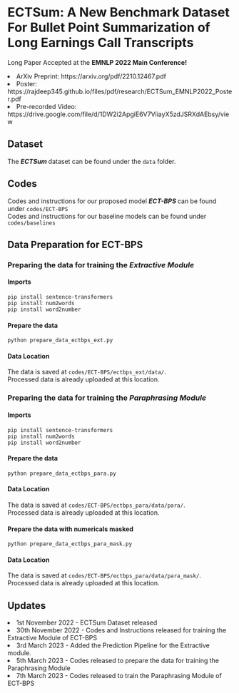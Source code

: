 # ECTSum: A New Benchmark Dataset For Bullet Point Summarization of Long Earnings Call Transcripts

Long Paper Accepted at the <b> EMNLP 2022 Main Conference! </b> <br /> 
<li> ArXiv Preprint: https://arxiv.org/pdf/2210.12467.pdf </li>
<li> Poster: https://rajdeep345.github.io/files/pdf/research/ECTSum_EMNLP2022_Poster.pdf </li>
<li> Pre-recorded Video: https://drive.google.com/file/d/1DW2i2ApgiE6V7ViiayX5zdJSRXdAEbsy/view </li>

## Dataset
The <b> <i> ECTSum </b> </i> dataset can be found under the `data` folder.

## Codes
Codes and instructions for our proposed model <b> <i> ECT-BPS </b> </i> can be found under `codes/ECT-BPS` <br />
Codes and instructions for our baseline models can be found under `codes/baselines`



## Data Preparation for ECT-BPS
### Preparing the data for training the <i> Extractive Module </i>

#### Imports
`pip install sentence-transformers` </br>
`pip install num2words` </br>
`pip install word2number` </br>

#### Prepare the data
`python prepare_data_ectbps_ext.py`

#### Data Location
The data is saved at `codes/ECT-BPS/ectbps_ext/data/`. </br>
Processed data is already uploaded at this location.


### Preparing the data for training the <i> Paraphrasing Module </i>

#### Imports
`pip install sentence-transformers` </br>
`pip install num2words` </br>
`pip install word2number` </br>

#### Prepare the data
`python prepare_data_ectbps_para.py`

#### Data Location
The data is saved at `codes/ECT-BPS/ectbps_para/data/para/`. </br>
Processed data is already uploaded at this location.

#### Prepare the data with numericals masked
`python prepare_data_ectbps_para_mask.py`

#### Data Location
The data is saved at `codes/ECT-BPS/ectbps_para/data/para_mask/`. </br>
Processed data is already uploaded at this location.



## Updates
<li> 1st November 2022 - ECTSum Dataset released </li>
<li> 30th November 2022 - Codes and Instructions released for training the Extractive Module of ECT-BPS </li>
<li> 3rd March 2023 - Added the Prediction Pipeline for the Extractive module. </li>
<li> 5th March 2023 - Codes released to prepare the data for training the Paraphrasing Module </li>
<li> 7th March 2023 - Codes released to train the Paraphrasing Module of ECT-BPS</li>
